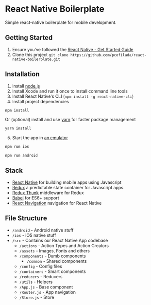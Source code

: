 # React Native Boilerplate
Simple react-native boilerplate for mobile development.

## Getting Started
1. Ensure you've followed the [React Native - Get Started Guide](https://facebook.github.io/react-native/docs/getting-started.html)
1. Clone this project `git clone https://github.com/pcofilada/react-native-boilerplate.git`

## Installation

1. Install [node.js](https://nodejs.org)
2. Install Xcode and run it once to install command line tools
3. Install React Native's CLI (`npm install -g react-native-cli`)
4. Install project dependencies

```bash
npm install
```

Or (optional) install and use [yarn](https://yarnpkg.com) for faster package management

```bash
yarn install
```

5. Start the app in [an emulator](/docs/quick-tips.md#running-in-an-emulator)

```bash
npm run ios
```

```bash
npm run android
```

## Stack
- [React Native](https://facebook.github.io/react-native/) for building mobile apps using Javascript
- [Redux](http://rackt.github.io/redux/index.html) a predictable state container for Javascript apps
- [Redux Thunk](https://github.com/gaearon/redux-thunk) middleware for Redux
- [Babel](http://babeljs.io/) for ES6+ support
- [React Navigation](https://github.com/react-community/react-navigation) navigation for React Native

## File Structure
- `/android` - Android native stuff
- `/ios` - iOS native stuff
- `/src` - Contains our React Native App codebase
  - `/actions` - Action Types and Action Creators
  - `/assets` - Images, Fonts and others
  - `/components` - Dumb components
    - `/common` - Shared components
  - `/config` - Config files
  - `/containers` - Smart components
  - `/reducers` - Reducers
  - `/utils` - Helpers
  - `/App.js` - Base component
  - `/Router.js` - App navigation
  - `/Store.js` - Store

